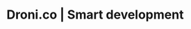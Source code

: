 ---
title: 'Droni.co | Smart development'
description: 'We transform ideas into innovative digital solutions. We are the Wozniak to your Jobs, we are the malt to your cupcake, we are the Spock to your Kirk, we are the Doc Brown to your Mcfly -I think you got it.'
image: '/attachments/dronico-card.png'
---